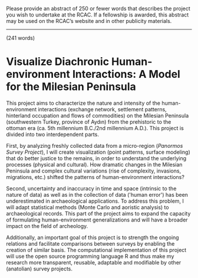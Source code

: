 Please provide an abstract of 250 or fewer words that describes the project you
wish to undertake at the RCAC. If a fellowship is awarded, this abstract may be
used on the RCAC’s website and in other publicity materials.

--------------------------------------------------------------------------------
(241 words)

# Visualize Diachronic Human-environment Interactions: A Model for the Milesian Peninsula

This project aims to characterize the nature and intensity of the
human-environment interactions (exchange network, settlement patterns,
hinterland occupation and flows of commodities) on the Milesian Peninsula
(southwestern Turkey, province of Aydın) from the prehistoric to the ottoman era
(ca. 5th millennium B.C./2nd millennium A.D.). This project is divided into two
interdependent parts.

First, by analyzing freshly collected data from a micro-region (*Panormos Survey
Project*), I will create visualization (point patterns, surface modeling)
that do better justice to the remains, in order to understand the underlying
processes (physical and cultural). How dramatic changes in the Milesian
Peninsula  and complex cultural variations (rise of complexity, invasions,
migrations, etc.) shifted the patterns of human-environment interactions?

Second, uncertainty and inaccuracy in time and space (intrinsic to the nature of
data) as well as in the collection of data ('human error') has been
underestimated in archaeological applications. To address this problem, I will
adapt statistical methods (Monte Carlo and aoristic analysis) to archaeological
records. This part of the project aims to expand the capacity of formulating
human-environment generalizations and will have a broader impact on the field of
archeology.

Additionally, an important goal of this project is to strength the ongoing
relations and facilitate comparisons between surveys by enabling the creation of
similar basis. The computational implementation of this project will use the
open source programming language R and thus make my research more  transparent,
reusable, adaptable and modifiable by other (anatolian) survey projects.  

